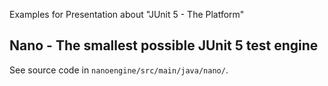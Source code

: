 Examples for Presentation about "JUnit 5 - The Platform" 

## Nano - The smallest possible JUnit 5 test engine

See source code in `nanoengine/src/main/java/nano/`.
